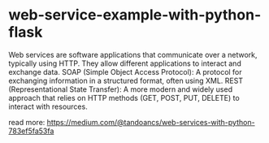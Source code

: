 # web-service-example-with-python-flask
Web services are software applications that communicate over a network, typically using HTTP. They allow different applications to interact and exchange data.
SOAP (Simple Object Access Protocol): A protocol for exchanging information in a structured format, often using XML.
REST (Representational State Transfer): A more modern and widely used approach that relies on HTTP methods (GET, POST, PUT, DELETE) to interact with resources.

read more: https://medium.com/@tandoancs/web-services-with-python-783ef5fa53fa
